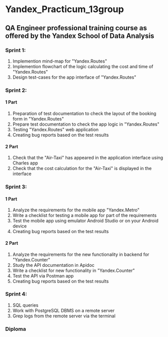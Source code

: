 # Yandex_Practicum_13group # 
## QA Engineer professional training course as offered by the Yandex School of Data Analysis ##
### Sprint 1: ###

1. Implemention mind-map for "Yandex.Routes"
2. Implemention flowchart of the logic calculating the cost and time of "Yandex.Routes"
3. Design test-cases for the app interface of "Yandex.Routes"

### Sprint 2: ###
#### 1 Part ####
1. Preparation of test documentation to check the layout of the booking form in "Yandex.Routes"
2. Prepare test documentation to check the app logic in "Yandex.Routes"
3. Testing "Yandex.Routes" web application
4. Creating bug reports based on the test results
#### 2 Part ####
1. Check that the "Air-Taxi" has appeared in the application interface using Charles app
2. Check that the cost calculation for the "Air-Taxi" is displayed in the interface

### Sprint 3: ###
#### 1 Part ####
1. Analyze the requirements for the mobile app "Yandex.Metro"
2. Write a checklist for testing a mobile app for part of the requirements
3. Test the mobile app using emulator Android Studio or on your Android device
4. Creating bug reports based on the test results
#### 2 Part ####
1. Analyze the requirements for the new functionality in backend for "Yandex.Counter"
2. Study the API documentation in Apidoc
3. Write a checklist for new functionality in "Yandex.Counter"
4. Test the API via Postman app
5. Creating bug reports based on the test results
### Sprint 4: ###
1. SQL queries
2. Work with PostgreSQL DBMS on a remote server
3. Grep logs from the remote server via the terminal

### Diploma ###


